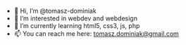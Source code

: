 - 👋 Hi, I’m @tomasz-dominiak
- 👀 I’m interested in webdev and webdesign
- 🌱 I’m currently learning html5, css3, js, php
- 📫 You can reach me here: tomasz.dominiak@gmail.com

<!---
tomasz-dominiak/tomasz-dominiak is a ✨ special ✨ repository because its `README.md` (this file) appears on your GitHub profile.
You can click the Preview link to take a look at your changes.
--->
